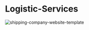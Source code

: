 # Logistic-Services

![shipping-company-website-template](https://user-images.githubusercontent.com/68625003/197420363-294e0609-9f46-446b-8bf5-523271a72fb9.jpg)
